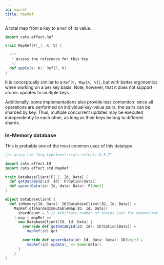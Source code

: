 ```yaml
---
id: mapref
title: MapRef
---
```


A total map from a key to a `Ref` of its value.

```scala mdoc:silent
import cats.effect.Ref

trait MapRef[F[_], K, V] {

  /**
   * Access the reference for this Key
   */
  def apply(k: K): Ref[F, V]
}
```

It is conceptually similar to a `Ref[F, Map[K, V]]`,
but with better ergonomics when working on a per key basis.
Note, however, that it does not support atomic updates to multiple keys.

Additionally, some implementations also provide less contention:
since all operations are performed on individual key-value pairs,
the pairs can be sharded by key.
Thus, multiple concurrent updates may be executed independently to each other,
as long as their keys belong to different shards.

### In-Memory database

This is probably one of the most common uses of this datatype.

```scala mdoc:reset:silent
//> using lib "org.typelevel::cats-effect::3.5.7"

import cats.effect.IO
import cats.effect.std.MapRef

trait DatabaseClient[F[_], Id, Data] {
  def getDataById(id: Id): F[Option[Data]]
  def upsertData(id: Id, data: Data): F[Unit]
}

object DatabaseClient {
  def inMemory[Id, Data]: IO[DatabaseClient[IO, Id, Data]] =
    MapRef.ofShardedImmutableMap[IO, Id, Data](
      shardCount = 5 // Arbitrary number of shards just for demonstration.
    ).map { mapRef =>
      new DatabaseClient[IO, Id, Data] {
        override def getDataById(id: Id): IO[Option[Data]] =
          mapRef(id).get

        override def upsertData(id: Id, data: Data): IO[Unit] =
          mapRef(id).update(_ => Some(data))
      }
    }
}
```
